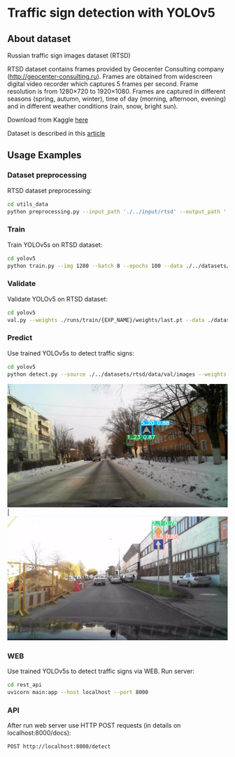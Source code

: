 # Traffic sign detection with YOLOv5

## <summary>About dataset &nbsp;</summary>
Russian traffic sign images dataset (RTSD)

RTSD dataset contains frames provided by Geocenter Consulting company (http://geocenter-consulting.ru). Frames are obtained from widescreen digital video recorder which captures 5 frames per second. Frame resolution is from 1280×720 to 1920×1080. Frames are captured in different seasons (spring, autumn, winter), time of day (morning, afternoon, evening) and in different weather conditions (rain, snow, bright sun).

Download from Kaggle [here](https://www.kaggle.com/datasets/watchman/rtsd-dataset)

Dataset is described in this [article](http://computeroptics.ru/eng/KO/PDF/KO41-ENG%20-17/400221.pdf)

##  <summary>Usage Examples &nbsp;</summary>


### Dataset preprocessing
RTSD dataset preprocessing:

```bash
cd utils_data
python preprocessing.py --input_path './../input/rtsd' --output_path './../datasets/rtsd'

```

### Train
Train YOLOv5s on RTSD dataset:

```bash
cd yolov5
python train.py --img 1280 --batch 8 --epochs 100 --data ./../datasets/rtsd/data/traffic_signs.yaml --weights yolov5s6.pt --freeze 10

```

### Validate
Validate YOLOv5 on RTSD dataset:
```bash
cd yolov5
val.py --weights ./runs/train/{EXP_NAME}/weights/last.pt --data ./datasets/rtsd/data/traffic_signs.yaml --img 1280 --batch-size 8
```

### Predict
Use trained YOLOv5s to detect traffic signs:
```bash
cd yolov5
python detect.py --source ./../datasets/rtsd/data/val/images --weights .\runs\train\{EXP_NAME}\weights\last.pt --img 1280
```
![](det_example1.png) | ![](det_example2.png)

### WEB
Use trained YOLOv5s to detect traffic signs via WEB. Run server:
```bash
cd rest_api
uvicorn main:app --host localhost --port 8000
```

### API
After run web server use HTTP POST requests (in details on localhost:8000/docs):
```bash
POST http://localhost:8000/detect
```


